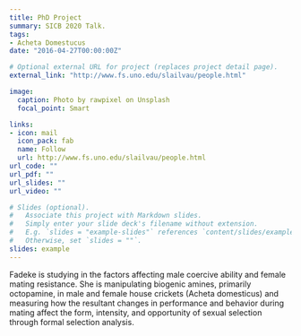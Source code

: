 ```yaml
---
title: PhD Project
summary: SICB 2020 Talk.
tags: 
- Acheta Domestucus
date: "2016-04-27T00:00:00Z"

# Optional external URL for project (replaces project detail page).
external_link: "http://www.fs.uno.edu/slailvau/people.html"

image:
  caption: Photo by rawpixel on Unsplash
  focal_point: Smart

links:
- icon: mail
  icon_pack: fab
  name: Follow
  url: http://www.fs.uno.edu/slailvau/people.html
url_code: ""
url_pdf: ""
url_slides: ""
url_video: ""

# Slides (optional).
#   Associate this project with Markdown slides.
#   Simply enter your slide deck's filename without extension.
#   E.g. `slides = "example-slides"` references `content/slides/example-slides.md`.
#   Otherwise, set `slides = ""`.
slides: example
---
```

Fadeke is studying in the factors affecting male coercive ability and female mating resistance. She is manipulating biogenic amines, primarily octopamine, in male and female house crickets (Acheta domesticus) and measuring how the resultant changes in performance and behavior during mating affect the form, intensity, and opportunity of sexual selection through formal selection analysis. 
